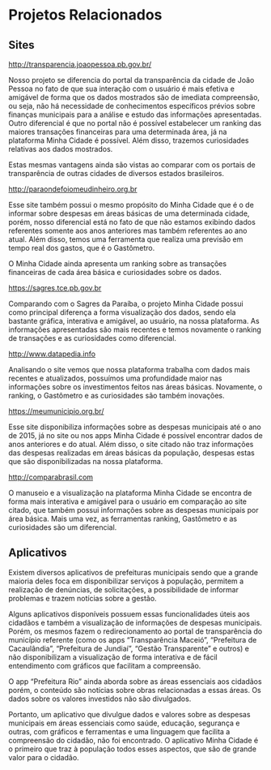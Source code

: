 # Projetos Relacionados

## Sites

http://transparencia.joaopessoa.pb.gov.br/

Nosso projeto se diferencia do portal da transparência da cidade de João Pessoa no fato de que sua interação com o usuário é mais efetiva e amigável de forma que os dados mostrados são de imediata compreensão, ou seja, não há necessidade de conhecimentos específicos prévios sobre finanças municipais para a análise e estudo das informações apresentadas.
Outro diferencial é que no portal não é possível estabelecer um ranking das maiores transações financeiras para uma determinada área, já na plataforma Minha Cidade é possível. Além disso, trazemos curiosidades relativas aos dados mostrados.

Estas mesmas vantagens ainda são vistas ao comparar com os portais de transparência de outras cidades de diversos estados brasileiros.

http://paraondefoiomeudinheiro.org.br

Esse site também possui o mesmo propósito do Minha Cidade que é o de informar sobre despesas em áreas básicas de uma determinada cidade, porém, nosso diferencial está no fato de que não estamos exibindo dados referentes somente aos anos anteriores mas também referentes ao ano atual. Além disso, temos uma ferramenta que realiza uma previsão em tempo real dos gastos, que é o Gastômetro.

O Minha Cidade ainda apresenta um ranking sobre as transações financeiras de cada área básica e curiosidades sobre os dados.

https://sagres.tce.pb.gov.br

Comparando com o Sagres da Paraíba, o projeto Minha Cidade possui como principal diferença a forma visualização dos dados, sendo ela bastante gráfica, interativa e amigável, ao usuário, na nossa plataforma. As informações apresentadas são mais recentes e temos novamente o ranking de transações e as curiosidades como diferencial.

http://www.datapedia.info

Analisando o site vemos que nossa plataforma trabalha com dados mais recentes e atualizados, possuímos uma profundidade maior nas informações sobre os investimentos feitos nas áreas básicas. Novamente, o ranking, o Gastômetro e as curiosidades são também inovações.

https://meumunicipio.org.br/

Esse site disponibiliza informações sobre as despesas municipais até o ano de 2015, já no site ou nos apps Minha Cidade é possível encontrar dados de anos anteriores e do atual. Além disso, o site citado não traz informações das despesas realizadas em áreas básicas da população, despesas estas que são disponibilizadas na nossa plataforma.

http://comparabrasil.com

O manuseio e a visualização na plataforma Minha Cidade se encontra de forma mais interativa e amigável para o usuário em comparação ao site citado, que também possui informações sobre as despesas municipais por área básica. Mais uma vez, as ferramentas ranking, Gastômetro e as curiosidades são um diferencial.


## Aplicativos

Existem diversos aplicativos de prefeituras municipais sendo que a grande maioria deles foca em disponibilizar serviços à população, permitem a realização de denúncias, de solicitações, a possibilidade de informar problemas e trazem notícias sobre a gestão.

Alguns aplicativos disponíveis possuem essas funcionalidades úteis aos cidadãos e também a visualização de informações de despesas municipais. Porém, os mesmos fazem o redirecionamento ao portal de transparência do município referente (como os apps “Transparência Maceió”, “Prefeitura de Cacaulândia”, “Prefeitura de Jundiaí”, “Gestão Transparente” e outros) e não disponibilizam a visualização de forma interativa e de fácil entendimento com gráficos que facilitam a compreensão.

O app “Prefeitura Rio” ainda aborda sobre as áreas essenciais aos cidadãos porém, o conteúdo são notícias sobre obras relacionadas a essas áreas. Os dados sobre os valores investidos não são divulgados.

Portanto, um aplicativo que divulgue dados e valores sobre as despesas municipais em áreas essenciais como saúde, educação, segurança e outras, com gráficos e ferramentas e uma linguagem que facilita a compreensão do cidadão, não foi encontrado. O aplicativo Minha Cidade é o primeiro que traz à população todos esses aspectos, que são de grande valor para o cidadão.
